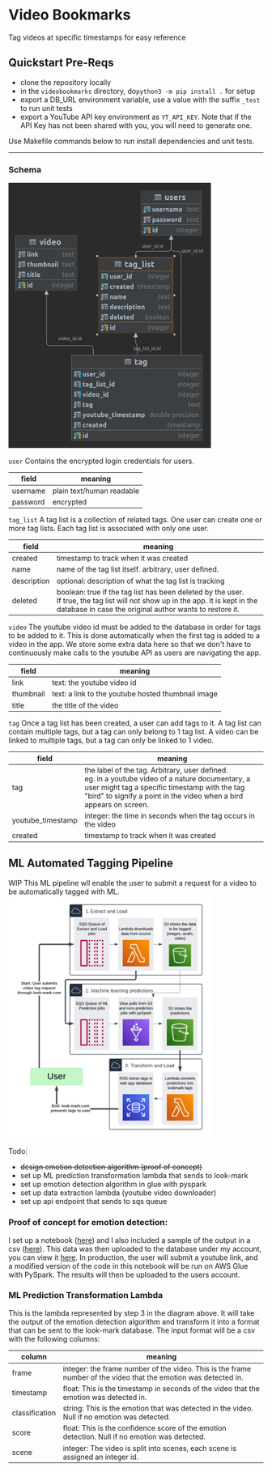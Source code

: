 # Video Bookmarks
Tag videos at specific timestamps for easy reference

## Quickstart Pre-Reqs

 - clone the repository locally
 - in the `videobookmarks` directory, 
do`python3 -m pip install .` for setup
 - export a DB_URL environment variable,
use a value with the suffix `_test` to run unit tests
 - export a YouTube API key environment as `YT_API_KEY`. Note that if the API Key has not been shared with you, 
you will need to generate one.

 Use Makefile commands below to run install dependencies and unit tests.

------------------------

### Schema
<img src="img/schema.png" alt="image" width="400" height="auto">

`user` Contains the encrypted login credentials for users.

| field    | meaning                   |
|----------|---------------------------|
| username | plain text/human readable |
| password | encrypted                 |

`tag_list` 
A tag list is a collection of related tags.
One user can create one or more tag lists. 
Each tag list is associated with only one user.

| field       | meaning                                                                                                                                                                                         |
|-------------|-------------------------------------------------------------------------------------------------------------------------------------------------------------------------------------------------|
| created     | timestamp to track when it was created                                                                                                                                                          |
| name        | name of the tag list itself. arbitrary, user defined.                                                                                                                                           |
| description | optional: description of what the tag list is tracking                                                                                                                                          |
| deleted     | boolean: true if the tag list has been deleted by the user. <br/>If true, the tag list will not show up in the app. It is kept in the database in case the original author wants to restore it. |

`video` 
The youtube video id must be added to the database in order for tags to be added to it. 
This is done automatically when the first tag is added to a video in the app.
We store some extra data here so that we don't have to continuously make calls to the youtube
API as users are navigating the app.

| field     | meaning                                           |
|-----------|---------------------------------------------------|
| link      | text: the youtube video id                        |
| thumbnail | text: a link to the youtube hosted thumbnail image |
| title     | the title of the video                            |

`tag` 
Once a tag list has been created, a user can add tags to it. 
A tag list can contain multiple tags, but a tag can only
belong to 1 tag list. A video can be linked to multiple tags, but a tag can only be linked to 1 video.

| field             | meaning                                                                                                                                                                                                                        |
|-------------------|--------------------------------------------------------------------------------------------------------------------------------------------------------------------------------------------------------------------------------|
| tag               | the label of the tag. Arbitrary, user defined. <br/>eg. in a youtube video of a nature documentary, a user might tag a specific timestamp with the tag "bird" to signify a  point in the video when a  bird appears on screen. |
| youtube_timestamp | integer: the time in seconds when the tag occurs in the video                                                                                                                                                                  |
| created           | timestamp to track when it was created                                                                                                                                                                       |

## ML Automated Tagging Pipeline

WIP This ML pipeline wll enable the user to submit a request for a video to be automatically tagged with ML. 
<img src="img/look-mark-predictions.png" alt="image" width="400" height="auto">

Todo:
- ~~design emotion detection algorithm (proof of concept)~~
- set up ML prediction transformation lambda that sends to look-mark
- set up emotion detection algorithm in glue with pyspark
- set up data extraction lambda (youtube video downloader)
- set up api endpoint that sends to sqs queue

### Proof of concept for emotion detection:
I set up a notebook ([here](notebooks/emotion_detection.ipynb))
and I also included a sample of the output in a csv ([here](notebooks/emotion_detection%20-%20aQoFrRq6Ds8.csv)).
This data was then uploaded to the database under my account, you can view it [here](https://look-mark.com/tagging/10/aQoFrRq6Ds8).
In production, the user will submit a youtube link, and a modified version
of the code in this notebook will be run on AWS Glue with PySpark. The results
will then be uploaded to the users account.

### ML Prediction Transformation Lambda
This is the lambda represented by step 3 in the diagram 
above. It will take the output of the emotion detection 
algorithm and transform it into a format that can be sent to the
look-mark database. The input format will be a csv with the following
columns:

| column         | meaning                                                                                                         |
|----------------|-----------------------------------------------------------------------------------------------------------------|
| frame          | integer: the frame number of the video. This is the frame number of the video that the emotion was detected in. |
| timestamp      | float: This is the timestamp in seconds of the video that the emotion was detected in.                          |
| classification | string: This is the emotion that was detected in the video. Null if no emotion was detected.                    |
| score          | float: This is the confidence score of the emotion detection. Null if no emotion was detected.                  |
| scene          | integer: The video is split into scenes, each scene is assigned an integer id.                                  |

